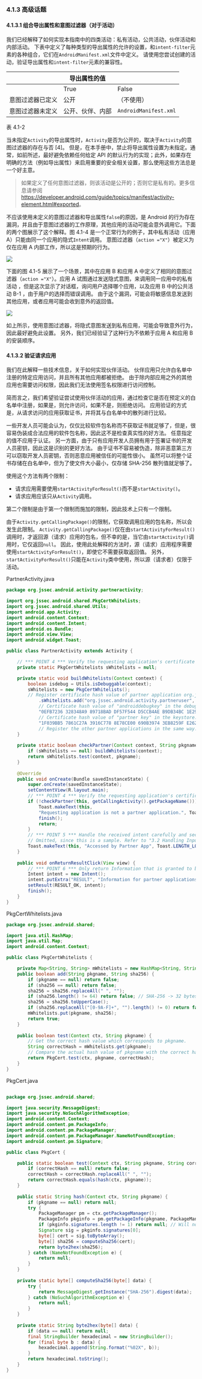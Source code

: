 ### 4.1.3 高级话题

#### 4.1.3.1 组合导出属性和意图过滤器（对于活动）

我们已经解释了如何实现本指南中的四类活动：私有活动，公共活动，伙伴活动和内部活动。 下表中定义了每种类型的导出属性的允许的设置，和`intent-filter`元素的各种组合，它们在`AndroidManifest.xml`文件中定义。 请使用您尝试创建的活动，验证导出属性和`intent-filter`元素的兼容性。

| | 导出属性的值 | |
| --- | --- | --- |
| | True | False | 未指定 | 
| 意图过滤器已定义 | 公开 | （不使用） |（不使用） |
| 意图过滤器未定义 | 公开、伙伴、内部 | `AndroidManifest.xml` |（不使用） |

表 4.1-2

当未指定`Activity`的导出属性时，`Activity`是否为公开的，取决于`Activity`的意图过滤器的存在与否 [4]。 但是，在本手册中，禁止将导出属性设置为未指定。通常，如前所述，最好避免依赖任何给定 API 的默认行为的实现；此外，如果存在明确的方法（例如导出属性）来启用重要的安全相关设置，那么使用这些方法总是一个好主意。

> 如果定义了任何意图过滤器，则该活动是公开的；否则它是私有的。更多信息请参阅 <https://developer.android.com/guide/topics/manifest/activity-element.html#exported>。

不应该使用未定义的意图过滤器和导出属性`false`的原因，是 Android 的行为存在漏洞，并且由于意图过滤器的工作原理，其他应用的活动可能会意外调用它。下面的两个图展示了这个解释。图 4.1-4 是一个正常行为的例子，其中私有活动（应用 A）只能由同一个应用的隐式`Intent`调用。 意图过滤器（`action ="X"`）被定义为仅在应用 A 内部工作，所以这是预期的行为。

![](img/4-1-4.jpg)

下面的图 4.1-5 展示了一个场景，其中在应用 B 和应用 A 中定义了相同的意图过滤器（`action ="X"`）。应用 A 试图通过发送隐式意图，来调用同一应用中的私有活动 ，但是这次显示了对话框，询问用户选择哪个应用，以及应用 B 中的公共活动 B-1 ，由于用户的选择而错误调用。 由于这个漏洞，可能会将敏感信息发送到其他应用，或者应用可能会收到意外的返回值。

![](img/4-1-5.jpg)

如上所示，使用意图过滤器，将隐式意图发送到私有应用，可能会导致意外行为，因此最好避免此设置。 另外，我们已经验证了这种行为不依赖于应用 A 和应用 B 的安装顺序。

#### 4.1.3.2 验证请求应用

我们在此解释一些技术信息，关于如何实现伙伴活动。 伙伴应用只允许白名单中注册的特定应用访问，并且所有其他应用都被拒绝。 由于除内部应用之外的其他应用也需要访问权限，因此我们无法使用签名权限进行访问控制。 

简而言之，我们希望验证尝试使用伙伴活动的应用，通过检查它是否在预定义的白名单中注册，如果是，则允许访问，如果不是，则拒绝访问。 应用验证的方式是，从请求访问的应用获取证书，并将其与白名单中的散列进行比较。

一些开发人员可能会认为，仅仅比较软件包名称而不获取证书就足够了，但是，很容易伪装成合法应用的软件包名称，因此这不是检查真实性的好方法。 任意指定的值不应用于认证。 另一方面，由于只有应用开发人员拥有用于签署证书的开发人员密钥，因此这是识别的更好方法。 由于证书不容易被伪造，除非恶意第三方可以窃取开发人员密钥，否则恶意应用被信任的可能性很小。 虽然可以将整个证书存储在白名单中，但为了使文件大小最小，仅存储 SHA-256 散列值就足够了。

使用这个方法有两个限制：

+   请求应用需要使用`startActivityForResult()`而不是`startActivity()`。
+   请求应用应该只从`Activity`调用。

第二个限制是由于第一个限制而施加的限制，因此技术上只有一个限制。 

由于`Activity.getCallingPackage()`的限制，它获取调用应用的包名称，所以会发生此限制。 `Activity.getCallingPackage()`仅在由`startActivityForResult()`调用时，才返回源（请求）应用的包名，但不幸的是，当它由`startActivity()`调用时，它仅返回`null`。 因此，使用此处解释的方法时，源（请求）应用程序需要使用`startActivityForResult()`，即使它不需要获取返回值。 另外，`startActivityForResult()`只能在`Activity`类中使用，所以源（请求者）仅限于活动。

PartnerActivity.java

```java
package org.jssec.android.activity.partneractivity;

import org.jssec.android.shared.PkgCertWhitelists;
import org.jssec.android.shared.Utils;
import android.app.Activity;
import android.content.Context;
import android.content.Intent;
import android.os.Bundle;
import android.view.View;
import android.widget.Toast;

public class PartnerActivity extends Activity {

    // *** POINT 4 *** Verify the requesting application's certificate through a predefined whitelist.
    private static PkgCertWhitelists sWhitelists = null;

    private static void buildWhitelists(Context context) {
        boolean isdebug = Utils.isDebuggable(context);
        sWhitelists = new PkgCertWhitelists();
        // Register certificate hash value of partner application org.jssec.android.activity.partneruser
            .sWhitelists.add("org.jssec.android.activity.partneruser", isdebug ?
            // Certificate hash value of "androiddebugkey" in the debug.keystore.
            "0EFB7236 328348A9 89718BAD DF57F544 D5CCB4AE B9DB34BC 1E29DD26 F77C8255" :
            // Certificate hash value of "partner key" in the keystore.
            "1F039BB5 7861C27A 3916C778 8E78CE00 690B3974 3EB8259F E2627B8D 4C0EC35A");
            // Register the other partner applications in the same way.
    }
    
    private static boolean checkPartner(Context context, String pkgname) {
        if (sWhitelists == null) buildWhitelists(context);
        return sWhitelists.test(context, pkgname);
    }
    
    @Override
    public void onCreate(Bundle savedInstanceState) {
        super.onCreate(savedInstanceState);
        setContentView(R.layout.main);
        // *** POINT 4 *** Verify the requesting application's certificate through a predefined whitelist.
        if (!checkPartner(this, getCallingActivity().getPackageName())) {
            Toast.makeText(this,
            "Requesting application is not a partner application.", Toast.LENGTH_LONG).show();
            finish();
            return;
        }
        // *** POINT 5 *** Handle the received intent carefully and securely, even though the intent was sent from a partner application.
        // Omitted, since this is a sample. Refer to "3.2 Handling Input Data Carefully and Securely."
        Toast.makeText(this, "Accessed by Partner App", Toast.LENGTH_LONG).show();
    }
    
    public void onReturnResultClick(View view) {
        // *** POINT 6 *** Only return Information that is granted to be disclosed to a partner application.
        Intent intent = new Intent();
        intent.putExtra("RESULT", "Information for partner applications");
        setResult(RESULT_OK, intent);
        finish();
    }
}
```

PkgCertWhitelists.java

```java
package org.jssec.android.shared;

import java.util.HashMap;
import java.util.Map;
import android.content.Context;

public class PkgCertWhitelists {

    private Map<String, String> mWhitelists = new HashMap<String, String>();
    public boolean add(String pkgname, String sha256) {
        if (pkgname == null) return false;
        if (sha256 == null) return false;
        sha256 = sha256.replaceAll(" ", "");
        if (sha256.length() != 64) return false; // SHA-256 -> 32 bytes -> 64 chars
        sha256 = sha256.toUpperCase();
        if (sha256.replaceAll("[0-9A-F]+", "").length() != 0) return false; // found non hex char
        mWhitelists.put(pkgname, sha256);
        return true;
    }
    
    public boolean test(Context ctx, String pkgname) {
        // Get the correct hash value which corresponds to pkgname.
        String correctHash = mWhitelists.get(pkgname);
        // Compare the actual hash value of pkgname with the correct hash value.
        return PkgCert.test(ctx, pkgname, correctHash);
    }
}
```

PkgCert.java

```java

package org.jssec.android.shared;

import java.security.MessageDigest;
import java.security.NoSuchAlgorithmException;
import android.content.Context;
import android.content.pm.PackageInfo;
import android.content.pm.PackageManager;
import android.content.pm.PackageManager.NameNotFoundException;
import android.content.pm.Signature;

public class PkgCert {

    public static boolean test(Context ctx, String pkgname, String correctHash) {
        if (correctHash == null) return false;
        correctHash = correctHash.replaceAll(" ", "");
        return correctHash.equals(hash(ctx, pkgname));
    }
    
    public static String hash(Context ctx, String pkgname) {
        if (pkgname == null) return null;
        try {
            PackageManager pm = ctx.getPackageManager();
            PackageInfo pkginfo = pm.getPackageInfo(pkgname, PackageManager.GET_SIGNATURES);
            if (pkginfo.signatures.length != 1) return null; // Will not handle multiple signatures.
            Signature sig = pkginfo.signatures[0];
            byte[] cert = sig.toByteArray();
            byte[] sha256 = computeSha256(cert);
            return byte2hex(sha256);
        } catch (NameNotFoundException e) {
            return null;
        }
    }
    
    private static byte[] computeSha256(byte[] data) {
        try {
            return MessageDigest.getInstance("SHA-256").digest(data);
        } catch (NoSuchAlgorithmException e) {
            return null;
        }
    }
    
    private static String byte2hex(byte[] data) {
        if (data == null) return null;
        final StringBuilder hexadecimal = new StringBuilder();
        for (final byte b : data) {
            hexadecimal.append(String.format("%02X", b));
        }
        return hexadecimal.toString();
    }
}
```
